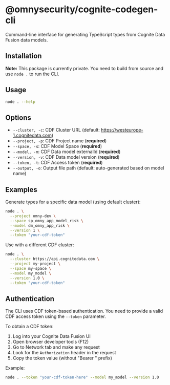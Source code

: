 # @omnysecurity/cognite-codegen-cli

Command-line interface for generating TypeScript types from Cognite Data Fusion data models.

## Installation

**Note:** This package is currently private. You need to build from source and use `node .` to run the CLI.

## Usage

```bash
node . --help
```

## Options

- `--cluster, -c`: CDF Cluster URL (default: https://westeurope-1.cognitedata.com)
- `--project, -p`: CDF Project name (**required**)
- `--space, -s`: CDF Model Space (**required**)
- `--model, -m`: CDF Data model externalId (**required**)
- `--version, -v`: CDF Data model version (**required**)
- `--token, -t`: CDF Access token (**required**)
- `--output, -o`: Output file path (default: auto-generated based on model name)

## Examples

Generate types for a specific data model (using default cluster):

```bash
node . \
  --project omny-dev \
  --space sp_omny_app_model_risk \
  --model dm_omny_app_risk \
  --version 1 \
  --token "your-cdf-token"
```

Use with a different CDF cluster:

```bash
node . \
  --cluster https://api.cognitedata.com \
  --project my-project \
  --space my-space \
  --model my_model \
  --version 1.0 \
  --token "your-cdf-token"
```

## Authentication

The CLI uses CDF token-based authentication. You need to provide a valid CDF access token using the `--token` parameter.

To obtain a CDF token:

1. Log into your Cognite Data Fusion UI
2. Open browser developer tools (F12)
3. Go to Network tab and make any request
4. Look for the `Authorization` header in the request
5. Copy the token value (without "Bearer " prefix)

Example:

```bash
node . --token "your-cdf-token-here" --model my_model --version 1.0
```
